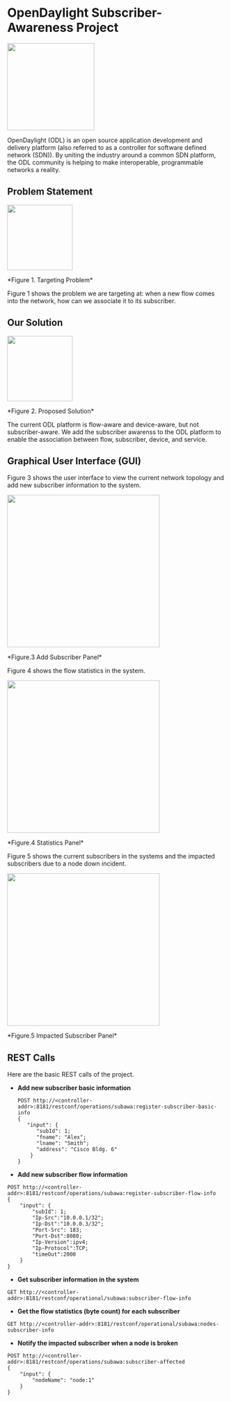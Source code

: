 # OpenDaylight Subscriber-Awareness Project
 
<p align="left">
  <img src="https://cloud.githubusercontent.com/assets/15353120/17063168/d6ce19a6-4fea-11e6-963c-289cafd9e7aa.png" width="200" height="200"/>
</p>
OpenDaylight (ODL) is an open source application development and delivery platform (also referred to as a controller for software defined network (SDN)). By uniting the industry around a common SDN platform, the ODL community is helping to make interoperable, programmable networks a reality.

## Problem Statement
<p align="left">
  <img src="https://cloud.githubusercontent.com/assets/15353120/17064860/941333a4-4ff3-11e6-9d59-ffcca45a2310.png" height="150"/>
</p>
*Figure 1. Targeting Problem*

Figure 1 shows the problem we are targeting at: when a new flow comes into the network, how can we associate it to its subscriber.

## Our Solution
<p align="left">
  <img src="https://cloud.githubusercontent.com/assets/15353120/17064874/a4928aa4-4ff3-11e6-839a-60fb91cb7c26.png" height="150"/>
</p>
*Figure 2. Proposed Solution*

The current ODL platform is flow-aware and device-aware, but not subscriber-aware. We add the subscriber awarenss to the ODL platform to enable the association between flow, subscriber, device, and service.

## Graphical User Interface (GUI)
Figure 3 shows the user interface to view the current network topology and add new subscriber information to the system.
<p align="left">
  <img src="https://cloud.githubusercontent.com/assets/15353120/17070892/4be4f566-5013-11e6-9ec9-4b732821e6c7.PNG" height="350"/>
</p>
*Figure.3 Add Subscriber Panel*

Figure 4 shows the flow statistics in the system.
<p align="left">
  <img src="https://cloud.githubusercontent.com/assets/15353120/17072963/5a4b9584-5021-11e6-8bae-e510ad94224c.PNG" height="350" />
</p>
*Figure.4 Statistics Panel*

Figure 5 shows the current subscribers in the systems and the impacted subscribers due to a node down incident.
<p align="left">
  <img src="https://cloud.githubusercontent.com/assets/15353120/17072338/48e022e2-501c-11e6-8f4a-458c5dee6207.PNG" height="350"/>
</p>
*Figure.5 Impacted Subscriber Panel*


## REST Calls
Here are the basic REST calls of the project.
* **Add new subscriber basic information**

  ```
  POST http://<controller-addr>:8181/restconf/operations/subawa:register-subscriber-basic-info  
  {  
     "input": {  
        "subId": 1;  
        "fname": "Alex";  
        "lname": "Smith";  
        "address": "Cisco Bldg. 6"  
      }  
  }  
  ```
* **Add new subscriber flow information**
```
POST http://<controller-addr>:8181/restconf/operations/subawa:register-subscriber-flow-info
{
    "input": {
        "subId": 1;
        "Ip-Src":"10.0.0.1/32";
        "Ip-Dst":"10.0.0.3/32";
        "Port-Src": 183;
        "Port-Dst":8080;
        "Ip-Version":ipv4;
        "Ip-Protocol":TCP;
        "timeOut":2000
    }
}
```
* **Get subscriber information in the system**
```
GET http://<controller-addr>:8181/restconf/operational/subawa:subscriber-flow-info
```
* **Get the flow statistics (byte count) for each subscriber**
```
GET http://<controller-addr>:8181/restconf/operational/subawa:nodes-subscriber-info
```
* **Notify the impacted subscriber when a node is broken**
```
POST http://<controller-addr>:8181/restconf/operations/subawa:subscriber-affected
{
    "input": {
        "nodeName": "node:1"
    }
}
```
